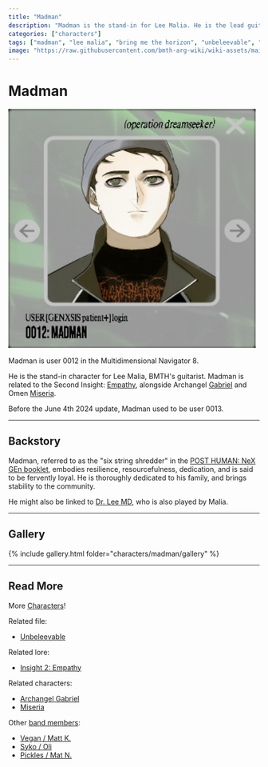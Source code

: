 ```yaml
---
title: "Madman"
description: "Madman is the stand-in for Lee Malia. He is the lead guitarist of Bring Me The Horizon."
categories: ["characters"]
tags: ["madman", "lee malia", "bring me the horizon", "unbeleevable", "bmth"]
image: "https://raw.githubusercontent.com/bmth-arg-wiki/wiki-assets/main/characters/madman/12madman.png"
---
```


# Madman

![Madman's avatar](https://raw.githubusercontent.com/bmth-arg-wiki/wiki-assets/main/characters/madman/12madman.png)

Madman is user 0012 in the Multidimensional Navigator 8.

He is the stand-in character for Lee Malia, BMTH's guitarist.
Madman is related to the Second Insight: [Empathy](../lore/insight2-empathy), 
alongside Archangel [Gabriel](gabriel) and Omen [Miseria](miseria).

Before the June 4th 2024 update, Madman used to be user 0013.

***

## Backstory

Madman, referred to as the "six string shredder" in the [POST HUMAN: NeX GEn booklet](../lore/booklet), 
embodies resilience, resourcefulness, dedication, and is said to be fervently loyal. 
He is thoroughly dedicated to his family, and brings stability to the community.

He might also be linked to [Dr. Lee MD](lee-md), who is also played by Malia.

***

## Gallery

{% include gallery.html folder="characters/madman/gallery" %}

***

## Read More

More [Characters](characters)!

Related file:

- [Unbeleevable](../for-sof/unbeleevable)

Related lore:

- [Insight 2: Empathy](../lore/insight2-empathy)

Related characters:

- [Archangel Gabriel](gabriel)
- [Miseria](miseria)

Other [band members](characters#band-members):

- [Vegan / Matt K.](vegan)
- [Syko / Oli](syko)
- [Pickles / Mat N.](pickles)